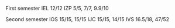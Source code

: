 
First semester
IEL 12/12
IZP 5/5, 7/7, 9.9/10

Second semester
IOS 15/15, 15/15
IJC 15/15, 14/15
IVS 16.5/18, 47/52


